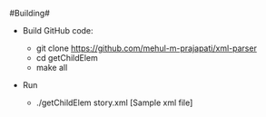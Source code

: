 #Building#

- Build GitHub code:
  * git clone https://github.com/mehul-m-prajapati/xml-parser
  * cd getChildElem
  * make all

- Run
  * ./getChildElem story.xml [Sample xml file]
